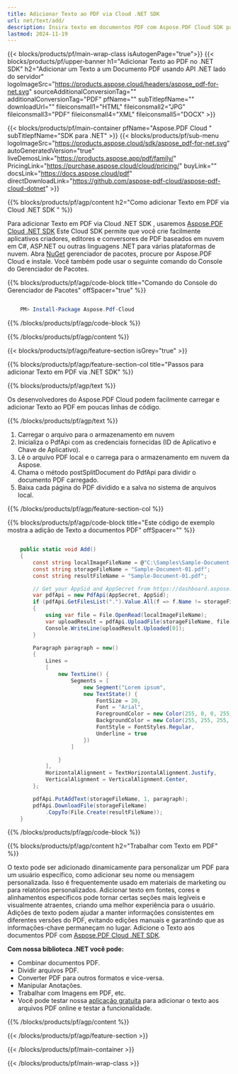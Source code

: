 ```yaml
---
title: Adicionar Texto ao PDF via Cloud .NET SDK
url: net/text/add/
description: Insira texto em documentos PDF com Aspose.PDF Cloud SDK para .NET. Automatize a edição de conteúdo facilmente.
lastmod: 2024-11-19
---
```


{{< blocks/products/pf/main-wrap-class isAutogenPage="true">}}
{{< blocks/products/pf/upper-banner h1="Adicionar Texto ao PDF no .NET SDK" h2="Adicionar um Texto a um Documento PDF usando API .NET lado do servidor" logoImageSrc="https://products.aspose.cloud/headers/aspose_pdf-for-net.svg" sourceAdditionalConversionTag="" additionalConversionTag="PDF" pfName="" subTitlepfName="" downloadUrl="" fileiconsmall1="HTML" fileiconsmall2="JPG" fileiconsmall3="PDF" fileiconsmall4="XML" fileiconsmall5="DOCX" >}}

{{< blocks/products/pf/main-container pfName="Aspose.PDF Cloud " subTitlepfName="SDK para .NET" >}}
{{< blocks/products/pf/sub-menu logoImageSrc="https://products.aspose.cloud/sdk/aspose_pdf-for-net.svg"
autoGeneratedVersion="true"
liveDemosLink="https://products.aspose.app/pdf/family/" PricingLink="https://purchase.aspose.cloud/cloud/pricing/" buyLink="" docsLink="https://docs.aspose.cloud/pdf"  directDownloadLink="https://github.com/aspose-pdf-cloud/aspose-pdf-cloud-dotnet" >}}

{{% blocks/products/pf/agp/content h2="Como adicionar Texto em PDF via Cloud .NET SDK " %}}

Para adicionar Texto em PDF via Cloud .NET SDK , usaremos
[Aspose.PDF Cloud .NET SDK](https://products.aspose.cloud/pdf/net/)
Este Cloud SDK permite que você crie facilmente aplicativos criadores, editores e conversores de PDF baseados em nuvem em C#, ASP.NET ou outras linguagens .NET para várias plataformas de nuvem. Abra
[NuGet](https://www.nuget.org/packages/Aspose.Pdf-Cloud)
gerenciador de pacotes, procure por
Aspose.PDF Cloud
e instale. Você também pode usar o seguinte comando do Console do Gerenciador de Pacotes.

{{% blocks/products/pf/agp/code-block title="Comando do Console do Gerenciador de Pacotes" offSpacer="true" %}}

```powershell

    PM> Install-Package Aspose.Pdf-Cloud

```

{{% /blocks/products/pf/agp/code-block %}}

{{% /blocks/products/pf/agp/content %}}

{{< blocks/products/pf/agp/feature-section isGrey="true" >}}

{{% blocks/products/pf/agp/feature-section-col title="Passos para adicionar Texto em PDF via .NET SDK" %}}

{{% blocks/products/pf/agp/text %}}

Os desenvolvedores do Aspose.PDF Cloud podem facilmente carregar e adicionar Texto ao PDF em poucas linhas de código.

{{% /blocks/products/pf/agp/text %}}

1. Carregar o arquivo para o armazenamento em nuvem
1. Inicializa o PdfApi com as credenciais fornecidas (ID de Aplicativo e Chave de Aplicativo).
1. Lê o arquivo PDF local e o carrega para o armazenamento em nuvem da Aspose.
1. Chama o método postSplitDocument do PdfApi para dividir o documento PDF carregado.
1. Baixa cada página do PDF dividido e a salva no sistema de arquivos local.

{{% /blocks/products/pf/agp/feature-section-col %}}



{{% blocks/products/pf/agp/code-block title="Este código de exemplo mostra a adição de Texto a documentos PDF" offSpacer="" %}}

```cs

    public static void Add()
    {
        const string localImageFileName = @"C:\Samples\Sample-Document-01.pdf";
        const string storageFileName = "Sample-Document-01.pdf";
        const string resultFileName = "Sample-Document-01.pdf";

        // Get your AppSid and AppSecret from https://dashboard.aspose.cloud (free registration required).
        var pdfApi = new PdfApi(AppSecret, AppSid);
        if (pdfApi.GetFilesList(".").Value.All(f => f.Name != storageFileName))
        {
            using var file = File.OpenRead(localImageFileName);
            var uploadResult = pdfApi.UploadFile(storageFileName, file);
            Console.WriteLine(uploadResult.Uploaded[0]);
        }

        Paragraph paragraph = new()
        {
            Lines =
            [
                new TextLine() {
                    Segments = [
                        new Segment("Lorem ipsum",
                        new TextState() {
                            FontSize = 20,
                            Font = "Arial",
                            ForegroundColor = new Color(255, 0, 0, 255),
                            BackgroundColor = new Color(255, 255, 255, 0),
                            FontStyle = FontStyles.Regular,
                            Underline = true
                        })
                    ]

                }
            ],
            HorizontalAlignment = TextHorizontalAlignment.Justify,
            VerticalAlignment = VerticalAlignment.Center,
        };

        pdfApi.PutAddText(storageFileName, 1, paragraph);
        pdfApi.DownloadFile(storageFileName)
            .CopyTo(File.Create(resultFileName));
    }
```

{{% /blocks/products/pf/agp/code-block %}}

{{% blocks/products/pf/agp/content h2="Trabalhar com Texto em PDF" %}}

O texto pode ser adicionado dinamicamente para personalizar um PDF para um usuário específico, como adicionar seu nome ou mensagem personalizada. Isso é frequentemente usado em materiais de marketing ou para relatórios personalizados. Adicionar texto em fontes, cores e alinhamentos específicos pode tornar certas seções mais legíveis e visualmente atraentes, criando uma melhor experiência para o usuário. Adições de texto podem ajudar a manter informações consistentes em diferentes versões do PDF, evitando edições manuais e garantindo que as informações-chave permaneçam no lugar.
Adicione o Texto aos documentos PDF com [Aspose.PDF Cloud .NET SDK](https://products.aspose.cloud/pdf/net/).

**Com nossa biblioteca .NET você pode:**

+ Combinar documentos PDF.
+ Dividir arquivos PDF.
+ Converter PDF para outros formatos e vice-versa.
+ Manipular Anotações.
+ Trabalhar com Imagens em PDF, etc.
+ Você pode testar nossa [aplicação gratuita](https://products.aspose.app/pdf/editor) para adicionar o texto aos arquivos PDF online e testar a funcionalidade.

{{% /blocks/products/pf/agp/content %}}

{{< /blocks/products/pf/agp/feature-section >}}

{{< /blocks/products/pf/main-container >}}

{{< /blocks/products/pf/main-wrap-class >}}

